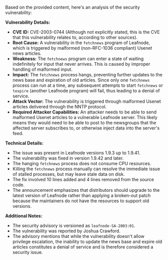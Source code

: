 Based on the provided content, here's an analysis of the security vulnerability:

**Vulnerability Details:**

*   **CVE ID:** CVE-2003-0744 (Although not explicitly stated, this is the CVE that this vulnerability relates to, according to other sources).
*  **Root Cause:** A vulnerability in the `fetchnews` program of Leafnode, which is triggered by malformed (non-RFC-1036 compliant) Usenet news articles.
*   **Weakness:** The `fetchnews` program can enter a state of waiting indefinitely for input that never arrives. This is caused by improper handling of malformed input.
*  **Impact:** The `fetchnews` process hangs, preventing further updates to the news base and expiration of old articles. Since only one `fetchnews` process can run at a time, any subsequent attempts to start `fetchnews` or `texpire` (another Leafnode program) will fail, thus leading to a denial of service.
*   **Attack Vector:** The vulnerability is triggered through malformed Usenet articles delivered through the NNTP protocol.
*   **Required Attacker Capabilities:** An attacker needs to be able to send malformed Usenet articles to a vulnerable Leafnode server. This likely means they would need to be able to post to the newsgroups that the affected server subscribes to, or otherwise inject data into the server's feed.

**Technical Details:**

*   The issue was present in Leafnode versions 1.9.3 up to 1.9.41.
*   The vulnerability was fixed in version 1.9.42 and later.
*   The hanging `fetchnews` process does not consume CPU resources.
*   Killing the `fetchnews` process manually can resolve the immediate issue of stalled processes, but may leave stale data on disk.
*  The fix involved 10 lines added and 4 lines removed from the source code.
*   The announcement emphasizes that distributors should upgrade to the latest version of Leafnode rather than applying a broken-out patch because the maintainers do not have the resources to support old versions.

**Additional Notes:**

*   The security advisory is versioned as `leafnode-SA-2003:01`.
*   The vulnerability was reported by Joshua Crawford.
*   The advisory mentions that while the vulnerability doesn't allow privilege escalation, the inability to update the news base and expire old articles constitutes a denial of service and is therefore considered a security issue.